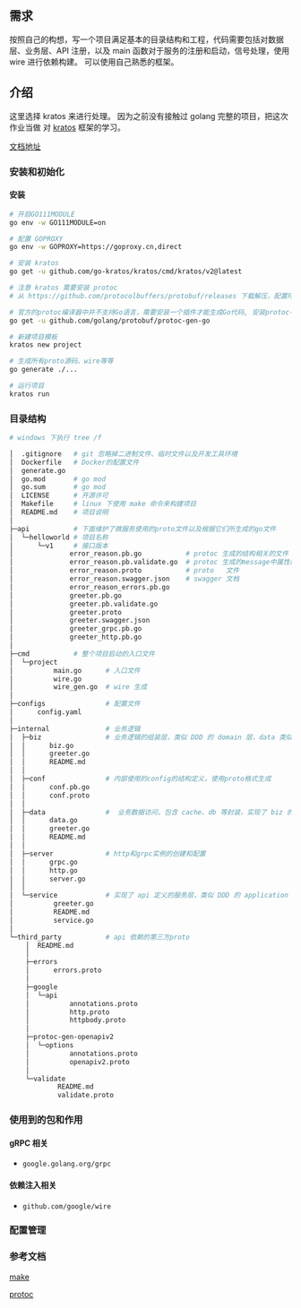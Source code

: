 ## 需求
按照自己的构想，写一个项目满足基本的目录结构和工程，代码需要包括对数据层、业务层、API 注册，以及 main 函数对于服务的注册和启动，信号处理，使用 wire 进行依赖构建。
可以使用自己熟悉的框架。

## 介绍
这里选择 kratos 来进行处理。 因为之前没有接触过 golang 完整的项目，把这次作业当做 对 [kratos](https://github.com/go-kratos/kratos) 框架的学习。

[文档地址](https://go-kratos.dev/docs/)

### 安装和初始化

#### 安装

```bash
# 开启GO111MODULE
go env -w GO111MODULE=on

# 配置 GOPROXY
go env -w GOPROXY=https://goproxy.cn,direct

# 安装 kratos
go get -u github.com/go-kratos/kratos/cmd/kratos/v2@latest

# 注意 kratos 需要安装 protoc
# 从 https://github.com/protocolbuffers/protobuf/releases 下载解压，配置环境变量

# 官方的protoc编译器中并不支持Go语言，需要安装一个插件才能生成Go代码, 安装protoc-gen-go
go get -u github.com/golang/protobuf/protoc-gen-go

# 新建项目模板
kratos new project

# 生成所有proto源码、wire等等
go generate ./...

# 运行项目
kratos run
```

### 目录结构

```bash
# windows 下执行 tree /f

│  .gitignore   # git 忽略掉二进制文件、临时文件以及开发工具环境
│  Dockerfile	# Docker的配置文件
│  generate.go  
│  go.mod       # go mod
│  go.sum       # go mod
│  LICENSE      # 开源许可
│  Makefile		# linux 下使用 make 命令来构建项目 
│  README.md	# 项目说明
│  
├─api			# 下面维护了微服务使用的proto文件以及根据它们所生成的go文件
│  └─helloworld	# 项目名称
│      └─v1		# 接口版本
│              error_reason.pb.go			# protoc 生成的结构相关的文件
│              error_reason.pb.validate.go	# protoc 生成的message中属性的验证规则
│              error_reason.proto			# proto   文件
│              error_reason.swagger.json	# swagger 文档
│              error_reason_errors.pb.go
│              greeter.pb.go
│              greeter.pb.validate.go
│              greeter.proto
│              greeter.swagger.json
│              greeter_grpc.pb.go
│              greeter_http.pb.go
│              
├─cmd			# 整个项目启动的入口文件
│  └─project
│          main.go		# 入口文件
│          wire.go		
│          wire_gen.go	# wire 生成
│          
├─configs				# 配置文件
│      config.yaml
│      
├─internal				# 业务逻辑		
│  ├─biz				# 业务逻辑的组装层，类似 DDD 的 domain 层，data 类似 DDD 的 repo
│  │      biz.go
│  │      greeter.go
│  │      README.md
│  │      
│  ├─conf				# 内部使用的config的结构定义，使用proto格式生成
│  │      conf.pb.go
│  │      conf.proto
│  │      
│  ├─data				#  业务数据访问，包含 cache、db 等封装，实现了 biz 的 repo 接口
│  │      data.go
│  │      greeter.go
│  │      README.md
│  │      
│  ├─server				# http和grpc实例的创建和配置
│  │      grpc.go
│  │      http.go
│  │      server.go
│  │      
│  └─service			# 实现了 api 定义的服务层，类似 DDD 的 application 层，处理 DTO 到 biz 领域实体的转换(DTO -> DO)，同时协同各类 biz 交互，但是不应处理复杂逻辑
│          greeter.go
│          README.md
│          service.go
│          
└─third_party			# api 依赖的第三方proto
    │  README.md
    │  
    ├─errors
    │      errors.proto
    │      
    ├─google
    │  └─api
    │          annotations.proto
    │          http.proto
    │          httpbody.proto
    │          
    ├─protoc-gen-openapiv2
    │  └─options
    │          annotations.proto
    │          openapiv2.proto
    │          
    └─validate
            README.md
            validate.proto
```



### 使用到的包和作用

#### gRPC 相关

- `google.golang.org/grpc`

#### 依赖注入相关

- `github.com/google/wire`

#### 

### 配置管理





### 参考文档

[make](https://www.ruanyifeng.com/blog/2015/02/make.html)

[protoc](https://segmentfault.com/a/1190000020418571)


